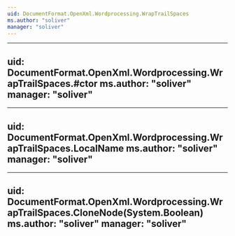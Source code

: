 ```yaml
---
uid: DocumentFormat.OpenXml.Wordprocessing.WrapTrailSpaces
ms.author: "soliver"
manager: "soliver"
---
```


---
uid: DocumentFormat.OpenXml.Wordprocessing.WrapTrailSpaces.#ctor
ms.author: "soliver"
manager: "soliver"
---

---
uid: DocumentFormat.OpenXml.Wordprocessing.WrapTrailSpaces.LocalName
ms.author: "soliver"
manager: "soliver"
---

---
uid: DocumentFormat.OpenXml.Wordprocessing.WrapTrailSpaces.CloneNode(System.Boolean)
ms.author: "soliver"
manager: "soliver"
---
